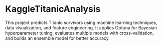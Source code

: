 # KaggleTitanicAnalysis
This project predicts Titanic survivors using machine learning techniques, data visualization, and feature engineering. It applies Optuna for Bayesian hyperparameter tuning, evaluates multiple models with cross-validation, and builds an ensemble model for better accuracy.
